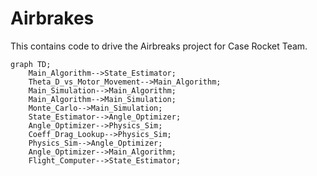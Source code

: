 # Airbrakes

This contains code to drive the Airbreaks project for Case Rocket Team.

```mermaid
graph TD;
    Main_Algorithm-->State_Estimator;
    Theta_D_vs_Motor_Movement-->Main_Algorithm;
    Main_Simulation-->Main_Algorithm;
    Main_Algorithm-->Main_Simulation;
    Monte_Carlo-->Main_Simulation;
    State_Estimator-->Angle_Optimizer;
    Angle_Optimizer-->Physics_Sim;
    Coeff_Drag_Lookup-->Physics_Sim;
    Physics_Sim-->Angle_Optimizer;
    Angle_Optimizer-->Main_Algorithm;
    Flight_Computer-->State_Estimator;
```
